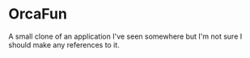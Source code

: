 # OrcaFun
A small clone of an application I've seen somewhere but I'm not sure I should make any references to it.
